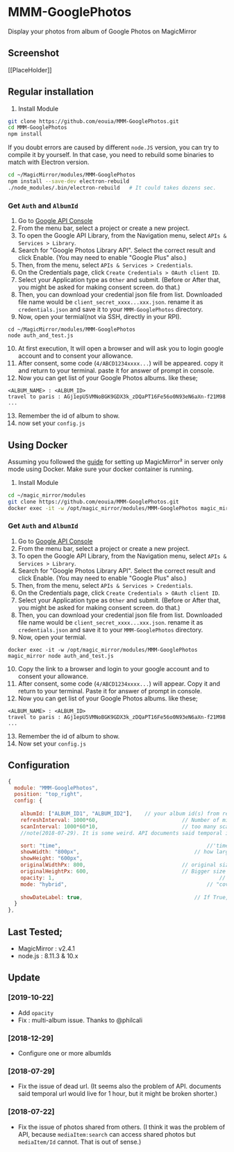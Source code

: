 # MMM-GooglePhotos
Display your photos from album of Google Photos on MagicMirror

## Screenshot
[[PlaceHolder]]

## Regular installation

1. Install Module
```sh
git clone https://github.com/eouia/MMM-GooglePhotos.git
cd MMM-GooglePhotos
npm install
```

If you doubt errors are caused by different `node.JS` version, you can try to compile it by yourself.
In that case, you need to rebuild some binaries to match with Electron version.
```sh
cd ~/MagicMirror/modules/MMM-GooglePhotos
npm install --save-dev electron-rebuild
./node_modules/.bin/electron-rebuild   # It could takes dozens sec.
```

### Get `Auth` and `AlbumId`
1. Go to [Google API Console](https://console.developers.google.com/)
2. From the menu bar, select a project or create a new project.
3. To open the Google API Library, from the Navigation menu, select `APIs & Services > Library`.
4. Search for "Google Photos Library API". Select the correct result and click Enable. (You may need to enable "Google Plus" also.)
5. Then, from the menu, select `APIs & Services > Credentials`.
6. On the Credentials page, click `Create Credentials > OAuth client ID`.
7. Select your Application type as `Other` and submit. (Before or After that, you might be asked for making consent screen. do that.)
8. Then, you can download your credential json file from list. Downloaded file name would be `client_secret_xxxx...xxx.json`. rename it as `credentials.json` and save it to your `MMM-GooglePhotos` directory.
9. Now, open your termial(not via SSH, directly in your RPI).
```shell
cd ~/MagicMirror/modules/MMM-GooglePhotos
node auth_and_test.js
```
10. At first execution, It will open a browser and will ask you to login google account and to consent your allowance.
11. After consent, some code (`4/ABCD1234xxxx...`) will be appeared. copy it and return to your terminal. paste it for answer of prompt in console.
12. Now you can get list of your Google Photos albums. like these;
```
<ALBUM_NAME> : <ALBUM_ID>
travel to paris : AGj1epU5VMNoBGK9GDX3k_zDQaPT16Fe56o0N93eN6aXn-f21M98
...
```
13. Remember the id of album to show.
14. now set your `config.js`

## Using Docker
Assuming you followed the [guide](https://github.com/MichMich/MagicMirror#docker) for setting up MagicMirror² in server only mode using Docker. Make sure your docker container is running.

1. Install Module
```sh
cd ~/magic_mirror/modules
git clone https://github.com/eouia/MMM-GooglePhotos.git
docker exec -it -w /opt/magic_mirror/modules/MMM-GooglePhotos magic_mirror npm install
```

### Get `Auth` and `AlbumId`
1. Go to [Google API Console](https://console.developers.google.com/)
2. From the menu bar, select a project or create a new project.
3. To open the Google API Library, from the Navigation menu, select `APIs & Services > Library`.
4. Search for "Google Photos Library API". Select the correct result and click Enable. (You may need to enable "Google Plus" also.)
5. Then, from the menu, select `APIs & Services > Credentials`.
6. On the Credentials page, click `Create Credentials > OAuth client ID`.
7. Select your Application type as `Other` and submit. (Before or After that, you might be asked for making consent screen. do that.)
8. Then, you can download your credential json file from list. Downloaded file name would be `client_secret_xxxx...xxx.json`. rename it as `credentials.json` and save it to your `MMM-GooglePhotos` directory.
9. Now, open your termial.
```shell
docker exec -it -w /opt/magic_mirror/modules/MMM-GooglePhotos magic_mirror node auth_and_test.js 
```
10. Copy the link to a browser and login to your google account and to consent your allowance.
11. After consent, some code (`4/ABCD1234xxxx...`) will appear. Copy it and return to your terminal. Paste it for answer of prompt in console.
12. Now you can get list of your Google Photos albums. like these;
```
<ALBUM_NAME> : <ALBUM_ID>
travel to paris : AGj1epU5VMNoBGK9GDX3k_zDQaPT16Fe56o0N93eN6aXn-f21M98
...
```
13. Remember the id of album to show.
14. Now set your `config.js`

## Configuration
```javascript
{
  module: "MMM-GooglePhotos",
  position: "top_right",
  config: {
    
    albumId: ["ALBUM_ID1", "ALBUM_ID2"], 	// your album id(s) from result of `auth_and_test.js`
    refreshInterval: 1000*60,							// Number of milliseconds before showing a different photo
    scanInterval: 1000*60*10,							// too many scans might cause API quota limit also
    //note(2018-07-29). It is some weird. API documents said temporal image url would live for 1 hour, but it might be broken shorter. So, per 10 min scanning could prevent dead url.

    sort: "time", 												//'time', 'reverse', 'random'
    showWidth: "800px", 									// how large the photo will be shown as. (e.g;'100%' for fullscreen)
    showHeight: "600px",
    originalWidthPx: 800, 								// original size of loaded image. (related with image quality)
    originalHeightPx: 600, 								// Bigger size gives you better quality, but can give you network burden
    opacity: 1, 													// target "opacity" property (https://www.w3schools.com/cssref/css3_pr_opacity.asp)
    mode: "hybrid", 											// "cover" or "contain" (https://www.w3schools.com/cssref/css3_pr_background-size.asp)
																					// "hybrid": will change "cover" and "contain" automatically based on aspect ratio
    showDateLabel: true,									// If True, shows a label of how long ago the photo was taken (e.g. 2 years ago, 7 days ago, etc...)
  }
},
```

## Last Tested;
- MagicMirror : v2.4.1
- node.js : 8.11.3 & 10.x


## Update
### [2019-10-22]
- Add `opacity`
- Fix : multi-album issue.
Thanks to @philcali 


### [2018-12-29]
- Configure one or more albumIds

### [2018-07-29]
- Fix the issue of dead url.
(It seems also the problem of API. documents said temporal url would live for 1 hour, but it might be broken shorter.)

### [2018-07-22]
- Fix the issue of photos shared from others.
(I think it was the problem of API, because `mediaItem:search` can access shared photos but `mediaItem/Id` cannot. That is out of sense.)
